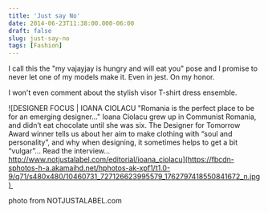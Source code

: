 ```yaml
---
title: 'Just say No'
date: 2014-06-23T11:38:00.000-06:00
draft: false
slug: just-say-no
tags: [Fashion]
---
```


I call this the "my vajayjay is hungry and will eat you" pose and I promise to never let one of my models make it. Even in jest. On my honor.  
  
I won't even comment about the stylish visor T-shirt dress ensemble.  

![DESIGNER FOCUS | IOANA CIOLACU  "Romania is the perfect place to be for an emerging designer..."  Ioana Ciolacu grew up in Communist Romania, and didn’t eat chocolate until she was six. The Designer for Tomorrow Award winner tells us about her aim to make clothing with “soul and personality”, and why when designing, it sometimes helps to get a bit “vulgar”…  Read the interview…  http://www.notjustalabel.com/editorial/ioana_ciolacu](https://fbcdn-sphotos-h-a.akamaihd.net/hphotos-ak-xpf1/t1.0-9/q71/s480x480/10460731_727126623995579_1762797418550841672_n.jpg) 

photo from NOTJUSTALABEL.com